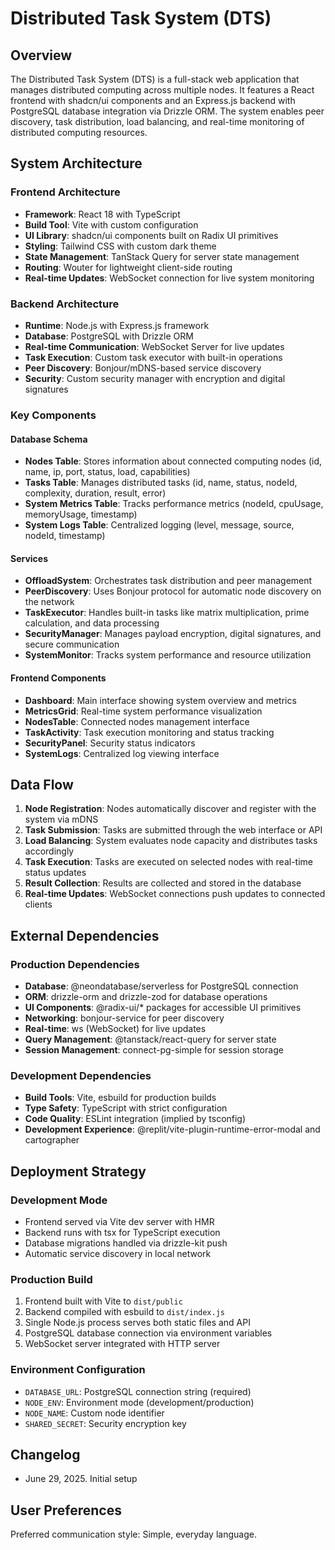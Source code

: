 # Distributed Task System (DTS)

## Overview

The Distributed Task System (DTS) is a full-stack web application that manages distributed computing across multiple nodes. It features a React frontend with shadcn/ui components and an Express.js backend with PostgreSQL database integration via Drizzle ORM. The system enables peer discovery, task distribution, load balancing, and real-time monitoring of distributed computing resources.

## System Architecture

### Frontend Architecture
- **Framework**: React 18 with TypeScript
- **Build Tool**: Vite with custom configuration
- **UI Library**: shadcn/ui components built on Radix UI primitives
- **Styling**: Tailwind CSS with custom dark theme
- **State Management**: TanStack Query for server state management
- **Routing**: Wouter for lightweight client-side routing
- **Real-time Updates**: WebSocket connection for live system monitoring

### Backend Architecture
- **Runtime**: Node.js with Express.js framework
- **Database**: PostgreSQL with Drizzle ORM
- **Real-time Communication**: WebSocket Server for live updates
- **Task Execution**: Custom task executor with built-in operations
- **Peer Discovery**: Bonjour/mDNS-based service discovery
- **Security**: Custom security manager with encryption and digital signatures

### Key Components

#### Database Schema
- **Nodes Table**: Stores information about connected computing nodes (id, name, ip, port, status, load, capabilities)
- **Tasks Table**: Manages distributed tasks (id, name, status, nodeId, complexity, duration, result, error)
- **System Metrics Table**: Tracks performance metrics (nodeId, cpuUsage, memoryUsage, timestamp)
- **System Logs Table**: Centralized logging (level, message, source, nodeId, timestamp)

#### Services
- **OffloadSystem**: Orchestrates task distribution and peer management
- **PeerDiscovery**: Uses Bonjour protocol for automatic node discovery on the network
- **TaskExecutor**: Handles built-in tasks like matrix multiplication, prime calculation, and data processing
- **SecurityManager**: Manages payload encryption, digital signatures, and secure communication
- **SystemMonitor**: Tracks system performance and resource utilization

#### Frontend Components
- **Dashboard**: Main interface showing system overview and metrics
- **MetricsGrid**: Real-time system performance visualization
- **NodesTable**: Connected nodes management interface
- **TaskActivity**: Task execution monitoring and status tracking
- **SecurityPanel**: Security status indicators
- **SystemLogs**: Centralized log viewing interface

## Data Flow

1. **Node Registration**: Nodes automatically discover and register with the system via mDNS
2. **Task Submission**: Tasks are submitted through the web interface or API
3. **Load Balancing**: System evaluates node capacity and distributes tasks accordingly
4. **Task Execution**: Tasks are executed on selected nodes with real-time status updates
5. **Result Collection**: Results are collected and stored in the database
6. **Real-time Updates**: WebSocket connections push updates to connected clients

## External Dependencies

### Production Dependencies
- **Database**: @neondatabase/serverless for PostgreSQL connection
- **ORM**: drizzle-orm and drizzle-zod for database operations
- **UI Components**: @radix-ui/* packages for accessible UI primitives
- **Networking**: bonjour-service for peer discovery
- **Real-time**: ws (WebSocket) for live updates
- **Query Management**: @tanstack/react-query for server state
- **Session Management**: connect-pg-simple for session storage

### Development Dependencies
- **Build Tools**: Vite, esbuild for production builds
- **Type Safety**: TypeScript with strict configuration
- **Code Quality**: ESLint integration (implied by tsconfig)
- **Development Experience**: @replit/vite-plugin-runtime-error-modal and cartographer

## Deployment Strategy

### Development Mode
- Frontend served via Vite dev server with HMR
- Backend runs with tsx for TypeScript execution
- Database migrations handled via drizzle-kit push
- Automatic service discovery in local network

### Production Build
1. Frontend built with Vite to `dist/public`
2. Backend compiled with esbuild to `dist/index.js`
3. Single Node.js process serves both static files and API
4. PostgreSQL database connection via environment variables
5. WebSocket server integrated with HTTP server

### Environment Configuration
- `DATABASE_URL`: PostgreSQL connection string (required)
- `NODE_ENV`: Environment mode (development/production)
- `NODE_NAME`: Custom node identifier
- `SHARED_SECRET`: Security encryption key

## Changelog
- June 29, 2025. Initial setup

## User Preferences

Preferred communication style: Simple, everyday language.